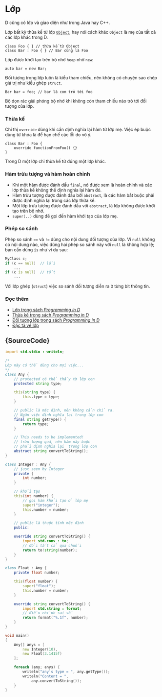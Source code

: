 # Lớp

D cũng có lớp và giao diện như trong Java hay C++.

Lớp bất kỳ thừa kế từ  lớp [`Object`](https://dlang.org/phobos/object.html),
hay nói cách khác `Object` là mẹ của tất cả các lớp khác trong D.

    class Foo { } // thừa kế từ Object
    class Bar : Foo { } // Bar cũng là Foo

Lớp được khởi tạo trên bộ nhớ `heap` nhờ `new`:

    auto bar = new Bar;

Đối tượng trong lớp luôn là kiểu tham chiếu, nên không có chuyện
sao chép giá trị như kiểu ghép `struct`.

    Bar bar = foo; // bar là con trỏ tới foo

Bộ dọn rác giải phóng bộ nhớ khi không còn tham chiếu nào trỏ tới
đối tượng của lớp.

### Thừa kế

Chỉ thị `override` dùng khi cần định nghĩa lại hàm từ lớp mẹ.
Việc ép buộc dùng từ khóa là để hạn chế các lỗi do vô ý.

    class Bar : Foo {
        override functionFromFoo() {}
    }

Trong D một lớp chỉ thừa kế từ đúng một lớp khác.

### Hàm trừu tượng và hàm hoàn chỉnh

- Khi một hàm được đánh dấu `final`, nó được xem là hoàn chỉnh
  và các lớp thừa kế không thể định nghĩa lại hàm đó.
- Hàm trừu tượng được đánh dấu bởi `abstract`, là các hàm
  bắt buộc phải được định nghĩa lại trong các lớp thừa kế.
- Một lớp trừu tượng được đánh dấu với `abstract`, là lớp
  không được khởi tạo trên bộ nhớ.
- `super(..)` dùng để gọi đến hàm khởi tạo của lớp mẹ.

### Phép so sánh

Phép so sánh `==` và `!=` dùng cho nội dung đối tượng của lớp.
Vì `null` không có nội dung nào, việc dùng hai phép so sánh này với `null`
là không hợp lệ; bạn cần dùng `is` như ví dụ sau:

```d
MyClass c;
if (c == null)  // lỗi
    ...
if (c is null)  // tốt
    ...
```

Với lớp ghép (`struct`) việc so sánh đối tượng diễn ra ở từng bit thông tin.

### Đọc thêm

- [Lớp trong sách _Programming in D_](http://ddili.org/ders/d.en/class.html)
- [Thừa kế trong sách _Programming in D_](http://ddili.org/ders/d.en/inheritance.html)
- [Đối tượng lớp trong sách _Programming in D_](http://ddili.org/ders/d.en/object.html)
- [Đặc tả về lớp](https://dlang.org/spec/class.html)

## {SourceCode}

```d
import std.stdio : writeln;

/*
Lớp này có thể dùng cho mọi việc...
*/
class Any {
    // protected có thể thấy từ lớp con
    protected string type;

    this(string type) {
        this.type = type;
    }

    // public là mặc định, nên không cần chỉ ra.
    // Ngăn việc định nghĩa lại trong lớp con
    final string getType() {
        return type;
    }

    // This needs to be implemented!
    // trừu tượng quá, nên hàm này buộc
    // phải định nghĩa lại  trong lớp con
    abstract string convertToString();
}

class Integer : Any {
    // just seen by Integer
    private {
        int number;
    }

    // khởi tạo
    this(int number) {
        // gọi hàm khởi tạo ở lớp mẹ
        super("integer");
        this.number = number;
    }

    // public là thuộc tính mặc định
    public:

    override string convertToString() {
        import std.conv : to;
        // đổi tất cả qua chuỗi
        return to!string(number);
    }
}

class Float : Any {
    private float number;

    this(float number) {
        super("float");
        this.number = number;
    }

    override string convertToString() {
        import std.string : format;
        // điều chỉnh sai số
        return format("%.1f", number);
    }
}

void main()
{
    Any[] anys = [
        new Integer(10),
        new Float(3.1415f)
    ];

    foreach (any; anys) {
        writeln("any's type = ", any.getType());
        writeln("Content = ",
            any.convertToString());
    }
}
```
